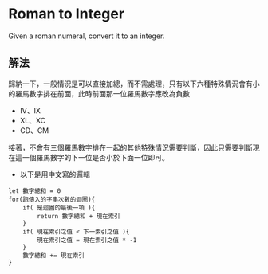 # Roman to Integer

Given a roman numeral, convert it to an integer.

## 解法

歸納一下，一般情況是可以直接加總，而不需處理，只有以下六種特殊情況會有小的羅馬數字排在前面，此時前面那一位羅馬數字應改為負數

-   IV、IX
-   XL、XC
-   CD、CM

接著，不會有三個羅馬數字排在一起的其他特殊情況需要判斷，因此只需要判斷現在這一個羅馬數字的下一位是否小於下面一位即可。

-   以下是用中文寫的邏輯

```
let 數字總和 = 0
for(跑傳入的字串次數的迴圈){
    if( 是迴圈的最後一項 ){
        return 數字總和 + 現在索引
    }
    if( 現在索引之值 < 下一索引之值 ){
        現在索引之值 = 現在索引之值 * -1
    }
    數字總和 += 現在索引
}
```

